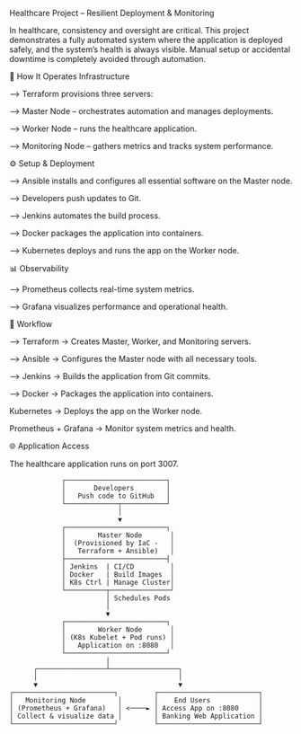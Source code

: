 
 Healthcare Project – Resilient Deployment & Monitoring

In healthcare, consistency and oversight are critical. This project demonstrates a fully automated system where the application is deployed safely, and the system’s health is always visible. Manual setup or accidental downtime is completely avoided through automation.

🚀 How It Operates
Infrastructure

--> Terraform provisions three servers:

--> Master Node – orchestrates automation and manages deployments.

--> Worker Node – runs the healthcare application.

--> Monitoring Node – gathers metrics and tracks system performance.

⚙️ Setup & Deployment

--> Ansible installs and configures all essential software on the Master node.

--> Developers push updates to Git.

--> Jenkins automates the build process.

--> Docker packages the application into containers.

--> Kubernetes deploys and runs the app on the Worker node.

📊 Observability

--> Prometheus collects real-time system metrics.

--> Grafana visualizes performance and operational health.

🔄 Workflow

--> Terraform → Creates Master, Worker, and Monitoring servers.

--> Ansible → Configures the Master node with all necessary tools.

--> Jenkins → Builds the application from Git commits.

--> Docker → Packages the application into containers.

Kubernetes → Deploys the app on the Worker node.

Prometheus + Grafana → Monitor system metrics and health.

🌐 Application Access

The healthcare application runs on port 3007.
  
 ```
              ┌─────────────────────────┐
              │       Developers        │
              │   Push code to GitHub   │
              └─────────────┬───────────┘
                            │
                            ▼
              ┌─────────────────────────┐
              │        Master Node       │
              │  (Provisioned by IaC -   │
              │   Terraform + Ansible)   │
              ├─────────────────────────┤
              │ Jenkins  | CI/CD         │
              │ Docker   | Build Images  │
              │ K8s Ctrl | Manage Cluster│
              └──────────┬───────────────┘
                         │ Schedules Pods
                         │
                         ▼
              ┌─────────────────────────┐
              │        Worker Node       │
              │ (K8s Kubelet + Pod runs) │
              │   Application on :8080   │
              └─────────────────────────┘
                         │
       ┌─────────────────┴─────────────────┐
       │                                   │
       ▼                                   ▼
┌─────────────────────────┐         ┌─────────────────────────┐
│   Monitoring Node        │        │    End Users            │
│ (Prometheus + Grafana)   │ <────► │ Access App on :8080     │
│ Collect & visualize data │        │ Banking Web Application │
└─────────────────────────┘         └─────────────────────────┘



 ```  
